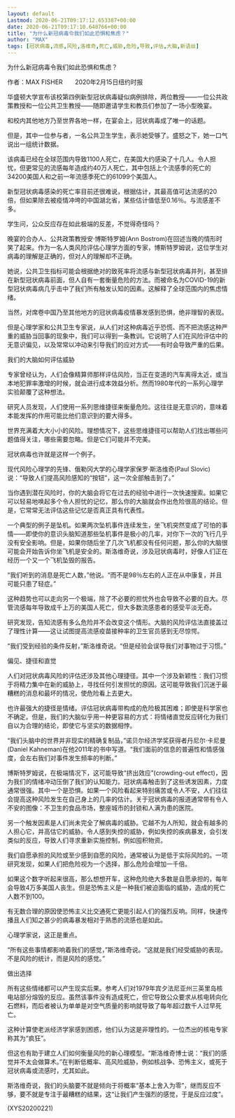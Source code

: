 ```yaml
---
layout: default
Lastmod: 2020-06-21T09:17:12.653387+00:00
date: 2020-06-21T09:17:10.648766+00:00
title: "为什么新冠病毒令我们如此恐惧和焦虑？"
author: "MAX"
tags: [冠状病毒,流感,风险,洛维奇,死亡,威胁,危险,导致,评估,大脑,新语丝]
---
```


为什么新冠病毒令我们如此恐惧和焦虑？

作者：MAX FISHER　　2020年2月15日纽约时报

华盛顿大学宣布该校第四例新型冠状病毒疑似病例排除，两位教授——一位公共政策教授和一位公共卫生教授——随即邀请学生和教员们参加了一场小型晚宴。

和校内其他地方乃至世界各地一样，在宴会上，冠状病毒成了唯一的话题。

但是，其中一位参与者，一名公共卫生学生，表示她受够了。盛怒之下，她一口气说出一组统计数据。

该病毒已经在全球范围内导致1100人死亡，在美国大约感染了十几人。令人担忧，但更常见的流感每年造成约40万人死亡，其中包括上个流感季的死亡的34200美国人和之前一年流感季死亡的61099个美国人。

新型冠状病毒感染的死亡率目前还很难说，根据估计，其最高值可达流感的20倍，但如果除去被疫情冲垮的中国湖北省，某些估计值低至0.16％。与流感差不多。

学生问，公众反应存在如此极端的反差，不觉得奇怪吗？

晚宴的合办人、公共政策教授安·博斯特罗姆(Ann Bostrom)在回述当晚的情形时笑了起来。作为一名人类风险评估心理学方面的专家，博斯特罗姆说，这位学生对病毒的理解是正确的，但对人的理解却不正确。

她说，公共卫生指标可能会根据绝对的致死率将流感与新型冠状病毒并列，甚至排在新型冠状病毒前面，但人自有一套衡量危险的方法。而被命名为COVID-19的新型冠状病毒病几乎击中了我们所有触发认知的因素。这解释了全球范围内的焦虑情绪。

当然，对席卷中国乃至其他地方的冠状病毒疫情暴发感到恐惧，绝非理智的表现。

但是心理学家和公共卫生专家说，从人们对这种病毒近乎恐慌、而不把流感这种严重的威胁当回事的现象中，我们可以得到一条教训。它说明了人们在风险评估中的无意识偏见，以及常常以冲动来引导我们的应对方式——有时会导致严重的后果。

我们的大脑如何评估威胁

专家曾经认为，人们会像精算师那样评估风险，当正在变道的汽车离得太近，或当本地犯罪率激增的时候，就会进行成本效益分析。然而1980年代的一系列心理学实验颠覆了这种想法。

研究人员发现，人们使用一系列思维捷径来衡量危险。这往往是无意识的，意味着本能发挥的作用可能比他们意识到的要大得多。

世界充满着大大小小的风险。理想情况下，这些思维捷径可以帮助人们找出哪些问题值得关注，哪些需要忽略。但是它们可能并不完美。

冠状病毒也许就是这样一个例子。

现代风险心理学的先锋、俄勒冈大学的心理学家保罗·斯洛维奇(Paul Slovic)说：“导致人们提高风险感知的“按钮”，这一次全部触击到了。”

当你遇到潜在风险时，你的大脑会将它在过去的经验中进行一次快速搜索。如果它可以轻易地唤起多个令人担忧的记忆，那么你的大脑就会作出危险很高的结论。但是，它常常无法评估这些记忆是否真正具有代表性。

一个典型的例子是坠机。如果两次坠机事件连续发生，坐飞机突然变成了可怕的事情——即使你的意识头脑知道那些坠机事件是极小的几率，对你下一次的飞行几乎没有安全影响。但是，如果你随后坐了几次飞机都没有任何问题，那么你的大脑很可能会开始告诉你坐飞机是安全的。斯洛维奇说，涉及冠状病毒时，好像人们正在经历一个又一个飞机坠毁的报告。

“我们听到的消息是死亡人数，”他说。“而不是98％左右的人正在从中康复，并且可能只患了轻症。”

这种趋势也可以走向另一个极端，除了不必要的担忧外也会导致不必要的自大。尽管流感每年导致成千上万的美国人死亡，但大多数流感患者的感受平淡无奇。

研究发现，告知流感有多么危险并不会改变这个情形。大脑的风险评估法直接盖过了理性计算——这让试图提高流感疫苗接种率的卫生官员感到无尽惊愕。

“我们受到经验的条件反射，”斯洛维奇说。“但是经验会误导我们对事物过于习惯。”

偏见、捷径和直觉

人们对冠状病毒风险的评估还涉及其他心理捷径。其中一个涉及新颖性：我们习惯于将精力集中在新的威胁上，寻找任何引发担忧的原因。这可能导致我们沉迷于最糟糕的消息和最坏的情况，使危险看上去更大。

也许最强大的捷径是情绪。评估冠状病毒带构成的危险极其困难；即使是科学家也不确定。但是，我们的大脑似乎用一种更容易的方式：将情绪直觉反应转化为我们自以为合理的结论，即使它与坚实的数据相悖。

“我们头脑中的世界并非现实的精确复制品，”诺贝尔经济学奖获得者丹尼尔·卡尼曼(Daniel Kahneman)在他2011年的书中写道。“我们面前的信息的普遍性和情感强度，会左右我们对事件发生频率的判断。”

博斯特罗姆说，在极端情况下，这可能导致“挤出效应”(crowding-out effect)，因为我们的情绪冲动压倒了我们的认知能力。冠状病毒触击到了这些诱发因素，力度通常很强。其中一个是恐惧。如果一个风险看起来特别痛苦或令人不安，人们往往会提高这种风险发生在自己身上的几率的估计。关于冠状病毒的报道通常带有令人不安的图像：不卫生的食品市场，整座城市的封锁和人满为患的医院。

另一个触发因素是人们尚未完全了解病毒的威胁。它越不为人所知，就会有越多的人担心它，并高估它的威胁。令人感到失控的威胁，例如失控的疾病暴发，会引发类似的反应，导致人们寻求重新实施控制，例如囤积物资。

我们自愿承担的风险或至少感到自愿的风险，通常被认为是低于实际风险的。一项研究发现，如果人们把危险视为一个选择，那么危险会增加一千倍。

如果这个数字听起来很高，那么想想开车，这种危险绝大多数是自愿承担的，每年会导致4万多美国人丧生。但是恐怖主义是一种我们被迫面临的威胁，造成的死亡人数不到100。

有无数合理的原因使恐怖主义比交通死亡更能引起人们的强烈反响。同样，快速传播且人们知之甚少的病毒暴发相对于熟悉的流感也是如此。

心理学家说，这正是重点。

“所有这些事情都影响着我们的感觉，”斯洛维奇说。“这就是我们经受威胁的表现。不是风险的统计，而是风险的感觉。”

做出选择

所有这些情绪都可以产生现实后果。参考人们对1979年宾夕法尼亚州三英里岛核电站部分熔毁的反应。虽然该事件没有造成死亡，但它导致公众要求从核电转向化石燃料，而后者被认为单单是对空气质量的影响就导致了每年超过数千人过早死亡。

这种计算使老派经济学家感到困惑，他们认为这是非理性的。一位杰出的核电专家称其为“疯狂”。

但这也有助于建立人们如何衡量风险的新心理模型。“斯洛维奇博士说：“我们的感觉并不太会做算术。”在判断低概率、高风险威胁，例如核战争、恐怖主义，或死于冠状病毒或流感时，尤其如此。

斯洛维奇说，我们的头脑要不就是倾向于将概率“基本上舍入为零”，继而反应不够，要不就是专注于最糟糕的结果，这“让我们产生强烈的感觉，于是反应过度”。

(XYS20200221)


